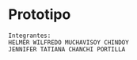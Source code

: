 # Prototipo

    Integrantes:
    HELMER WILFREDO MUCHAVISOY CHINDOY
    JENNIFER TATIANA CHANCHI PORTILLA
